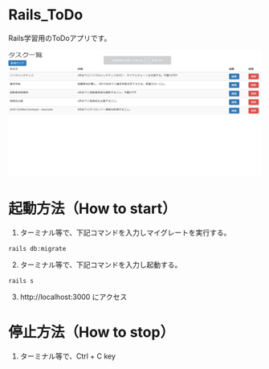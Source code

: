 # Rails_ToDo
Rails学習用のToDoアプリです。

![Rails_Todo](images/rails_todo.png)

# 起動方法（How to start）

1. ターミナル等で、下記コマンドを入力しマイグレートを実行する。
```
rails db:migrate
```
2. ターミナル等で、下記コマンドを入力し起動する。
```
rails s
```
3. http://localhost:3000 にアクセス
# 停止方法（How to stop）
1. ターミナル等で、Ctrl + C key
